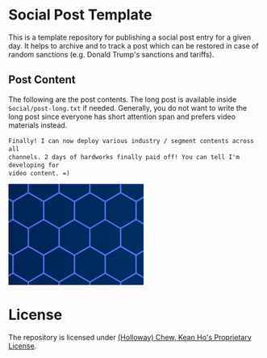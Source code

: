 # Social Post Template

This is a template repository for publishing a social post entry for a given
day. It helps to archive and to track a post which can be restored in case of
random sanctions (e.g. Donald Trump's sanctions and tariffs).




## Post Content

The following are the post contents. The long post is available inside
`Social/post-long.txt` if needed. Generally, you do not want to write the
long post since everyone has short attention span and prefers video materials
instead.

```
Finally! I can now deploy various industry / segment contents across all
channels. 2 days of hardworks finally paid off! You can tell I'm developing for
video content. =)
```

[![image-1](Social/image-1.gif)](#)




# License

The repository is licensed under
[(Holloway) Chew, Kean Ho's Proprietary License](LICENSE.txt).

